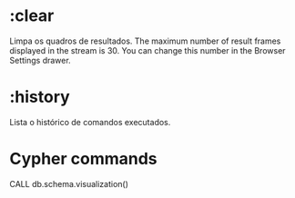 # :clear
Limpa os quadros de resultados. The maximum number of result frames displayed in the stream is 30. You can change this number in the Browser Settings drawer.

# :history
Lista o histórico de comandos executados.

# Cypher commands
CALL db.schema.visualization()
